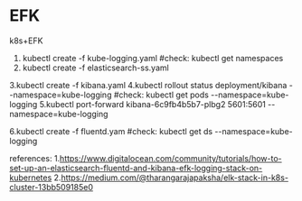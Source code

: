 # EFK
k8s+EFK
1. kubectl create -f kube-logging.yaml
#check: kubectl get namespaces 
2. kubectl create -f elasticsearch-ss.yaml

3.kubectl create -f kibana.yaml
4.kubectl rollout status deployment/kibana --namespace=kube-logging
#check: kubectl get pods --namespace=kube-logging
5.kubectl port-forward kibana-6c9fb4b5b7-plbg2 5601:5601 --namespace=kube-logging

6.kubectl create -f fluentd.yam
#check: kubectl get ds --namespace=kube-logging

references:
1.https://www.digitalocean.com/community/tutorials/how-to-set-up-an-elasticsearch-fluentd-and-kibana-efk-logging-stack-on-kubernetes
2.https://medium.com/@tharangarajapaksha/elk-stack-in-k8s-cluster-13bb509185e0